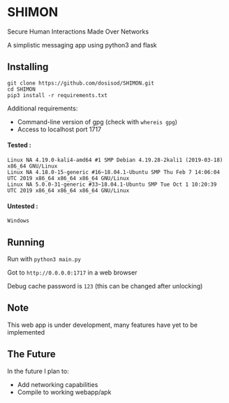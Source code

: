 # SHIMON

Secure Human Interactions Made Over Networks

A simplistic messaging app using python3 and flask

## Installing

```
git clone https://github.com/dosisod/SHIMON.git
cd SHIMON
pip3 install -r requirements.txt
```

Additional requirements:
* Command-line version of gpg (check with `whereis gpg`)
* Access to localhost port 1717

#### Tested :

```
Linux NA 4.19.0-kali4-amd64 #1 SMP Debian 4.19.28-2kali1 (2019-03-18) x86_64 GNU/Linux
Linux NA 4.18.0-15-generic #16~18.04.1-Ubuntu SMP Thu Feb 7 14:06:04 UTC 2019 x86_64 x86_64 x86_64 GNU/Linux
Linux NA 5.0.0-31-generic #33~18.04.1-Ubuntu SMP Tue Oct 1 10:20:39 UTC 2019 x86_64 x86_64 x86_64 GNU/Linux
```

#### Untested :

```
Windows
```

## Running

Run with `python3 main.py`

Got to `http://0.0.0.0:1717` in a web browser

Debug cache password is `123` (this can be changed after unlocking)

## Note

This web app is under development, many features have yet to be implemented

## The Future

In the future I plan to:
* Add networking capabilities
* Compile to working webapp/apk